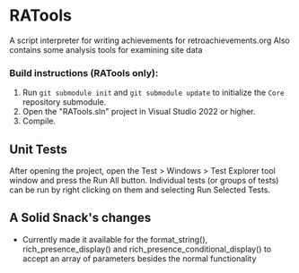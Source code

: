 # RATools
A script interpreter for writing achievements for retroachievements.org
Also contains some analysis tools for examining site data

### Build instructions (RATools only):
1) Run `git submodule init` and `git submodule update` to initialize the `Core` repository submodule.
2) Open the "RATools.sln" project in Visual Studio 2022 or higher.
3) Compile.

## Unit Tests
After opening the project, open the Test > Windows > Test Explorer tool window and press the Run All button. Individual tests (or groups of tests) can be run by right clicking on them and selecting Run Selected Tests.


## A Solid Snack's changes
- Currently made it available for the format_string(), rich_presence_display() and rich_presence_conditional_display() to accept an array of parameters besides the normal functionality
